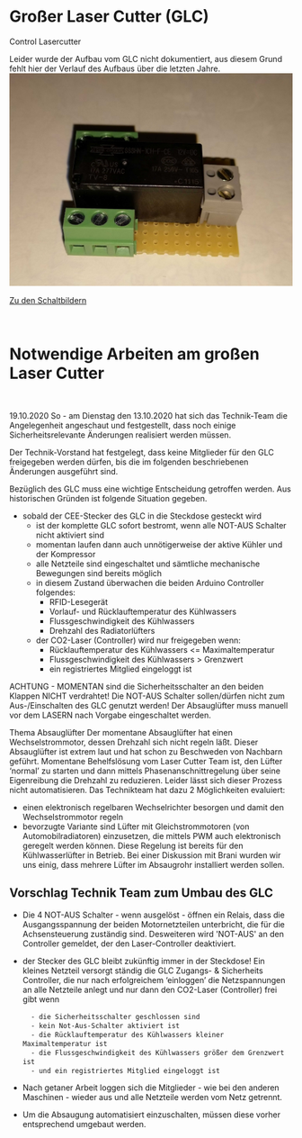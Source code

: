 # Großer Laser Cutter (GLC)
Control Lasercutter

Leider wurde der Aufbau vom GLC nicht dokumentiert, aus diesem Grund fehlt hier der Verlauf des Aufbaus über die letzten Jahre.
![Relais_1](doc/IMG_20201015_221211.jpg)


[Zu den Schaltbildern](doc/Schaltpläne_gr_LasercutterV6.pdf)<br>

<br>
<h1>Notwendige Arbeiten am großen Laser Cutter</h1> <br>

19.10.2020
So - am Dienstag den 13.10.2020 hat sich das Technik-Team die Angelegenheit angeschaut und festgestellt, dass noch einige Sicherheitsrelevante Änderungen realisiert werden müssen.

Der Technik-Vorstand hat festgelegt, dass keine Mitglieder für den GLC freigegeben werden dürfen, bis die im folgenden beschriebenen Änderungen ausgeführt sind.

Bezüglich des GLC muss eine wichtige Entscheidung getroffen werden.
Aus historischen Gründen ist folgende Situation gegeben.
- sobald der CEE-Stecker des GLC in die Steckdose gesteckt wird
	- ist der komplette GLC sofort bestromt, wenn alle NOT-AUS Schalter nicht aktiviert sind
	- momentan laufen dann auch unnötigerweise der aktive Kühler und der Kompressor
	- alle Netzteile sind eingeschaltet und sämtliche mechanische Bewegungen sind bereits möglich
	- in diesem Zustand überwachen die beiden Arduino Controller folgendes:
		- RFID-Lesegerät
		- Vorlauf- und Rücklauftemperatur des Kühlwassers
		- Flussgeschwindigkeit des Kühlwassers
		- Drehzahl des Radiatorlüfters
	- der CO2-Laser (Controller) wird nur freigegeben wenn:
		- Rücklauftemperatur des Kühlwassers <= Maximaltemperatur
		- Flussgeschwindigkeit des Kühlwassers > Grenzwert
		- ein registriertes Mitglied eingeloggt ist
		
ACHTUNG - MOMENTAN sind die Sicherheitsschalter an den beiden Klappen NICHT verdrahtet!
Die NOT-AUS Schalter sollen/dürfen nicht zum Aus-/Einschalten des GLC genutzt werden!
Der Absauglüfter muss manuell vor dem LASERN nach Vorgabe eingeschaltet werden.

Thema Absauglüfter
Der momentane Absauglüfter hat einen Wechselstrommotor, dessen Drehzahl sich nicht regeln läßt.
Dieser Absauglüfter ist extrem laut und hat schon zu Beschweden von Nachbarn geführt.
Momentane Behelfslösung vom Laser Cutter Team ist, den Lüfter ‘normal’ zu starten und dann
mittels Phasenanschnittregelung über seine Eigenreibung die Drehzahl zu reduzieren.
Leider lässt sich dieser Prozess nicht automatisieren.
Das Technikteam hat dazu 2 Möglichkeiten evaluiert:

- einen elektronisch regelbaren	Wechselrichter besorgen und damit den Wechselstrommotor regeln	
- bevorzugte Variante sind Lüfter mit Gleichstrommotoren (von Automobilradiatoren) einzusetzen,
die mittels PWM auch elektronisch geregelt werden können. Diese Regelung ist bereits
für den Kühlwasserlüfter in Betrieb.
Bei einer Diskussion mit Brani wurden wir uns einig, dass mehrere Lüfter im Absaugrohr
installiert werden sollen.

<h2>Vorschlag Technik Team zum Umbau des GLC</h2>

- Die 4 NOT-AUS Schalter - wenn ausgelöst - öffnen ein Relais, dass die Ausgangsspannung der beiden Motornetzteilen unterbricht, die für die Achsensteuerung zuständig sind.
Desweiteren wird 'NOT-AUS' an den Controller gemeldet, der den Laser-Controller deaktiviert.

- der Stecker des GLC bleibt zukünftig immer in der Steckdose! Ein kleines Netzteil
versorgt ständig die GLC Zugangs- & Sicherheits Controller, die nur nach erfolgreichem ‘einloggen’ die Netzspannungen an alle Netzteile anlegt und nur dann den CO2-Laser (Controller) frei gibt wenn

		- die Sicherheitsschalter geschlossen sind
		- kein Not-Aus-Schalter aktiviert ist
		- die Rücklauftemperatur des Kühlwassers kleiner Maximaltemperatur ist
		- die Flussgeschwindigkeit des Kühlwassers größer dem Grenzwert ist
		- und ein registriertes Mitglied eingeloggt ist


- Nach getaner Arbeit loggen sich die Mitglieder - wie bei den anderen Maschinen - wieder aus und alle Netzteile werden vom Netz getrennt.

- Um die Absaugung automatisiert einzuschalten, müssen diese vorher entsprechend umgebaut werden.
